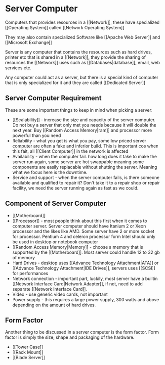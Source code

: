 # Server Computer
Computers that provides resources in a [[Network]], these have specialized [[Operating System]] called [[Network Operating System]]

They may also contain specialized Software like [[Apache Web Server]] and [[Microsoft Exchange]]

Server is any computer that contains the resources such as hard drives, printer etc that is shared in a [[Network]], they provide the sharing of resources the [[Network]] uses such as [[Databases|database]], email, web services etc.

Any computer could act as a server, but there is a special kind of computer that is only specialized for it and they are called [[Dedicated Server]]

## Server Computer Requirement
These are some important things to keep in mind when picking a server:
- [[Scalability]] - increase the size and capacity of the server computer. Do not buy a server that only met you needs because it will double the next year. Buy [[Random Access Memory|ram]] and processor more powerful than you need
- Reliability - what you get is what you pay, some low priced server computer are often a fake and inferior build. This is important cos when this fait, all [[Client Computer]] in the network is affected
- Availability - when the computer fail. how long does it take to make the server run again, some server are hot swappable meaning some components are easily replacable without shutting the server. Meaning what we focus here is the downtime.
- Service and support - when the server computer fails, is there someone available and qualified to repair it? Don't take it to a repair shop or repair facility, we need the server running again as fast as we could.

## Component of Server Computer

- [[Motherboard]]
- [[Processor]] - most people think about this first when it comes to computer server. Server computer should have Itanium 2 or Xeon processor and the likes like AMD. Some server have 2 or more socket for processor. Pentium 4 and celeron processor form Intel should only be used in desktop or notebook computer
- [[Random Access Memory|Memory]] - choose a memory that is supported by the [[Motherboard]]. Most server could handle 12 to 32 gb of memory
- Hard Drives - desktop uses [[Advance Technology Attachment|ATA]] or [[Advance Technology Attachment|IDE Drives]], servers uses [[SCSI]] for performances
- Network connection - important part, luckily, most server have a builtin [[Network Interface Card|Network Adapter]], if not, need to add separate [[Network Interface Card]].
- Video - use generic video cards, not important
- Power supply - this requires a large power supply, 300 watts and above depending on the amount of hard drives.

## Form Factor

Another thing to be discussed in a server computer is the form factor. Form factor is simply the size, shape and packaging of the hardware.
- [[Tower Case]]
- [[Rack Mount]]
- [[Blade Server]]
